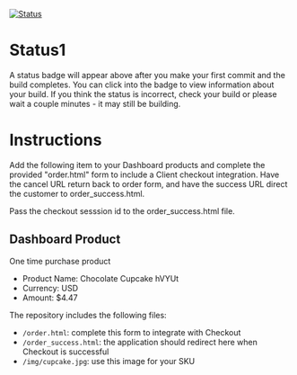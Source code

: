 [![Status](https://img.shields.io/badge/status-NOT%20SUBMITTABLE%20COMMIT:%20dcc2bbf2444e526a32d7e4bc3e9448829811ae06-critical.svg)](https://github.com/raysaavedra-work/bakery_scaffold_PWlBYm83ghZx0Ely/commit/dcc2bbf2444e526a32d7e4bc3e9448829811ae06)




# Status1

A status badge will appear above after you make your first commit and the build completes. You can click into the badge to view information about your build. If you think the status is incorrect, check your build or please wait a couple minutes - it may still be building.

# Instructions

Add the following item to your Dashboard products and complete the provided "order.html" form to include a Client checkout integration. Have the cancel URL return back to order form, and have the success URL direct the customer to order_success.html.

Pass the checkout sesssion id to the order_success.html file.

## Dashboard Product
One time purchase product
* Product Name: Chocolate Cupcake hVYUt
* Currency: USD
* Amount: $4.47

The repository includes the following files:
* `/order.html`: complete this form to integrate with Checkout
* `/order_success.html`: the application should redirect here when Checkout is successful
* `/img/cupcake.jpg`: use this image for your SKU
